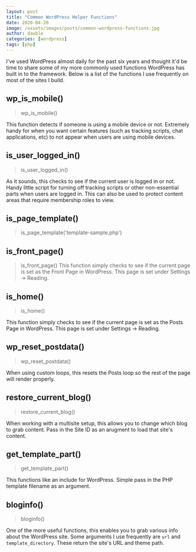 ```yaml
---
layout: post
title: "Common WordPress Helper Functions"
date: 2020-04-20
image: /assets/images/posts/common-wordpress-functions.jpg
author: dauble
categories: [wordpress]
tags: [php]
---
```


I've used WordPress almost daily for the past six years and thought it'd be time to share some of my more commonly used functions WordPress has built in to the framework. Below is a list of the functions I use frequently on most of the sites I build.

## wp_is_mobile()
>wp_is_mobile()

This function detects if someone is using a mobile device or not. Extremely handy for when you want certain features (such as tracking scripts, chat applications, etc) to not appear when users are using mobile devices.

## is_user_logged_in()
>is_user_logged_in()

As it sounds, this checks to see if the current user is logged in or not. Handy little script for turning off tracking scripts or other non-essential parts when users are logged in. This can also be used to protect content areas that require membership roles to view.

## is_page_template()
>is_page_template('template-sample.php')

## is_front_page()
>is_front_page()
This function simply checks to see if the current page is set as the Front Page in WordPress. This page is set under Settings -> Reading.

## is_home()
>is_home()

This function simply checks to see if the current page is set as the Posts Page in WordPress. This page is set under Settings -> Reading.

## wp_reset_postdata()
>wp_reset_postdata()

When using custom loops, this resets the Posts loop so the rest of the page will render properly.

## restore_current_blog()
>restore_current_blog()

When working with a multisite setup, this allows you to change which blog to grab content. Pass in the Site ID as an arugment to load that site's content.

## get_template_part()
>get_template_part()

This functions like an include for WordPress. Simple pass in the PHP template filename as an argument.

## bloginfo()
>bloginfo()

One of the more useful functions, this enables you to grab various info about the WordPress site. Some arguments I use frequently are `url` and `template_directory`. These return the site's URL and theme path.
